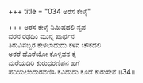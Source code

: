 +++
title = "034 ಅರಸ ಕೇಳೈ"

+++
ಅರಸ ಕೇಳೈ ನಿಮಿಷದಲಿ ನೃಪ  
ವರನ ರಥದಿಂ ಮುನ್ನ ಪಾರ್ಥನ  
ತಿರುವಿನಬ್ಬರ ಕೇಳಲಾದುದು ಕಳನ ಚೌಕದಲಿ  
ಅರರೆ ದೊರೆಯೋ ಕೊಳ್ಳಿವನ ಕೈ   
ಮರೆಯದಿರಿ ಕುರುಧರಣಿಪನ ಹಗೆ  
ಹರಿಯಲೆಂದುರವಣಿಸಿ ಕವಿದುದು ಕೂಡೆ ಕುರುಸೇನೆ      ॥34॥